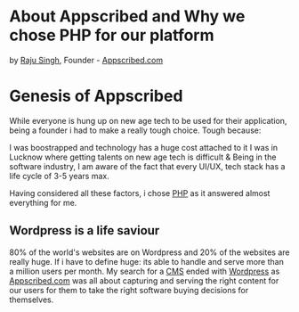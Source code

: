 # About Appscribed and Why we chose PHP for our platform

by [Raju Singh](https://www.linkedin.com/in/imraju), Founder - [Appscribed.com](https://appscribed.com)

# Genesis of Appscribed

While everyone is hung up on new age tech to be used for their application, being a founder i had to make a really tough choice. Tough because:

I was boostrapped and technology has a huge cost attached to it
I was in Lucknow where getting talents on new age tech is difficult
& Being in the software industry, I am aware of the fact that every UI/UX, tech stack has a life cycle of 3-5 years max.

Having considered all these factors, i chose [PHP](https://www.php.net/manual/en/intro-whatis.php) as it answered almost everything for me.

## Wordpress is a life saviour

80% of the world's websites are on Wordpress and 20% of the websites are really huge. If i have to define huge: its able to handle and serve more than a million users per month. My search for a [CMS](https://wordpress.com/go/tutorials/what-is-a-cms/) ended with [Wordpress](https://wordpress.org) as [Appscribed.com](https://appscribed.com) was all about capturing and serving the right content for our users for them to take the right software buying decisions for themselves.


